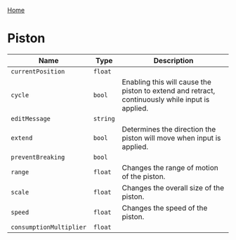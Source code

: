 [Home](https://wnp78.github.io/JunoXml/)

# Piston


|Name|Type|Description|
|--|--|--|
|`currentPosition`|`float`||
|`cycle`|`bool`|Enabling this will cause the piston to extend and retract, continuously while input is applied.|
|`editMessage`|`string`||
|`extend`|`bool`|Determines the direction the piston will move when input is applied.|
|`preventBreaking`|`bool`||
|`range`|`float`|Changes the range of motion of the piston.|
|`scale`|`float`|Changes the overall size of the piston.|
|`speed`|`float`|Changes the speed of the piston.|
|`consumptionMultiplier`|`float`||


